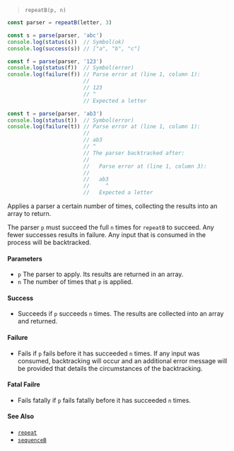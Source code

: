 <!--
 Copyright (c) 2020 Thomas J. Otterson
 
 This software is released under the MIT License.
 https://opensource.org/licenses/MIT
-->

> `repeatB(p, n)`

```javascript
const parser = repeatB(letter, 3)

const s = parse(parser, 'abc')
console.log(status(s))  // Symbol(ok)
console.log(success(s)) // ["a", "b", "c"]

const f = parse(parser, '123')
console.log(status(f))  // Symbol(error)
console.log(failure(f)) // Parse error at (line 1, column 1):
                        //
                        // 123
                        // ^
                        // Expected a letter

const t = parse(parser, 'ab3')
console.log(status(t))  // Symbol(error)
console.log(failure(t)) // Parse error at (line 1, column 1):
                        //
                        // ab3
                        // ^
                        // The parser backtracked after:
                        //
                        //   Parse error at (line 1, column 3):
                        //
                        //   ab3
                        //     ^
                        //   Expected a letter
```

Applies a parser a certain number of times, collecting the results into an array to return.

The parser `p` must succeed the full `n` times for `repeatB` to succeed. Any fewer successes results in failure. Any input that is consumed in the process will be backtracked.

#### Parameters

* `p` The parser to apply. Its results are returned in an array.
* `n` The number of times that `p` is applied.

#### Success

* Succeeds if `p` succeeds `n` times. The results are collected into an array and returned.

#### Failure

* Fails if `p` fails before it has succeeded `n` times. If any input was consumed, backtracking will occur and an additional error message will be provided that details the circumstances of the backtracking.

#### Fatal Failre

* Fails fatally if `p` fails fatally before it has succeeded `n` times.

#### See Also

* [`repeat`](repeat.md)
* [`sequenceB`](sequenceb.md)